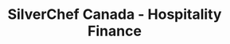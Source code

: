---
title: "SilverChef Canada - Hospitality Finance"
url: /vancouver/silverchef-canada-hospitality-finance/
shop: Mieten
---